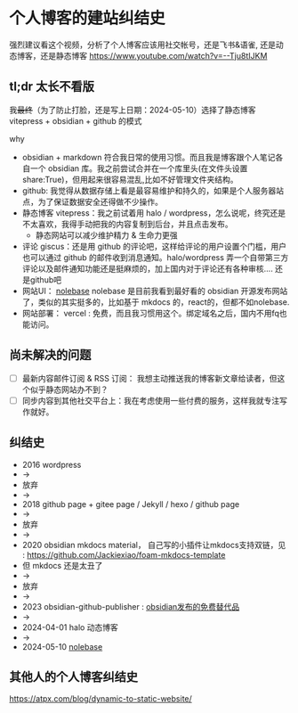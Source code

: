 # 个人博客的建站纠结史

强烈建议看这个视频，分析了个人博客应该用社交帐号，还是飞书&语雀, 还是动态博客，还是静态博客
https://www.youtube.com/watch?v=--Tju8tIJKM

## tl;dr 太长不看版
我~~最终~~（为了防止打脸，还是写上日期：2024-05-10）选择了静态博客 vitepress + obsidian + github 的模式

why
- obsidian + markdown 符合我日常的使用习惯。而且我是博客跟个人笔记各自一个 obsidian 库。我之前尝试合并在一个库里头(在文件头设置 share:True)，但用起来很容易混乱,比如不好管理文件夹结构。
- github: 我觉得从数据存储上看是最容易维护和持久的，如果是个人服务器站点，为了保证数据安全还得做不少操作。
- 静态博客 vitepress：我之前试着用 halo / wordpress，怎么说呢，终究还是不太喜欢，我得手动把我的内容复制到后台，并且点击发布。
    - 静态网站可以减少维护精力 & 生命力更强
- 评论 giscus：还是用 github 的评论吧，这样给评论的用户设置个门槛，用户也可以通过 github 的邮件收到消息通知。halo/wordpress 弄一个自带第三方评论以及邮件通知功能还是挺麻烦的，加上国内对于评论还有各种审核.... 还是github吧
- 网站UI： [nolebase](https://github.com/nolebase/nolebase/) nolebase 是目前我看到最好看的 obsidian 开源发布网站了，类似的其实挺多的，比如基于 mkdocs 的，react的，但都不如nolebase.
- 网站部署： vercel : 免费，而且我习惯用这个。绑定域名之后，国内不用fq也能访问。


## 尚未解决的问题
- [ ] 最新内容邮件订阅 & RSS 订阅： 我想主动推送我的博客新文章给读者，但这个似乎静态网站办不到？
- [ ] 同步内容到其他社交平台上：我在考虑使用一些付费的服务，这样我就专注写作就好。

## 纠结史

- 2016 wordpress
- ->
- 放弃
- ->
- 2018 github page +  gitee page / Jekyll / hexo / github page
- -> 
- 放弃
- ->
- 2020 obsidian mkdocs material， 自己写的小插件让mkdocs支持双链，见 : https://github.com/Jackiexiao/foam-mkdocs-template
- 但 mkdocs 还是太丑了
- ->
- 放弃
- ->
- 2023 obsidian-github-publisher : [obsidian发布的免费替代品](obsidian发布的免费替代品)
- -> 
- 2024-04-01 halo 动态博客
- -> 
- 2024-05-10 [nolebase](https://github.com/nolebase/nolebase/)


## 其他人的个人博客纠结史
https://atpx.com/blog/dynamic-to-static-website/
